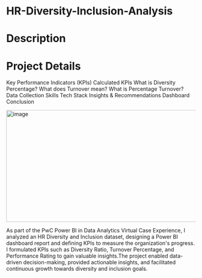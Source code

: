 
# HR-Diversity-Inclusion-Analysis
# Description
# Project Details
Key Performance Indicators (KPIs)
Calculated KPIs
What is Diversity Percentage?
What does Turnover mean?
What is Percentage Turnover?
Data Collection
Skills
Tech Stack
Insights & Recommendations
Dashboard
Conclusion

<img width="870" height="298" alt="image" src="https://github.com/user-attachments/assets/0a1e2499-6df6-4869-9931-f4385ae41020" />

As part of the PwC Power BI in Data Analytics Virtual Case Experience, I analyzed an HR Diversity and Inclusion dataset, designing a Power BI dashboard report and defining KPIs to measure the organization's progress.  I formulated KPIs such as Diversity Ratio, Turnover Percentage, and Performance Rating to gain valuable insights.The project enabled data-driven decision-making, provided actionable insights, and facilitated continuous growth towards diversity and inclusion goals.
